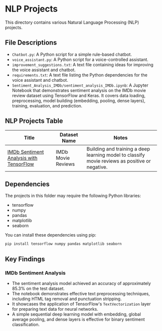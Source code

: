 # NLP Projects

This directory contains various Natural Language Processing (NLP) projects.

## File Descriptions

- `Chatbot.py`: A Python script for a simple rule-based chatbot.
- `voice_assistant.py`: A Python script for a voice-controlled assistant.
- `improvement_suggestions.txt`: A text file containing ideas for improving the voice assistant and chatbot.
- `requirements.txt`: A text file listing the Python dependencies for the voice assistant and chatbot.
- `Sentiment_Analysis_IMDb/sentiment_analysis_IMDb.ipynb`: A Jupyter Notebook that demonstrates sentiment analysis on the IMDb movie review dataset using TensorFlow and Keras. It covers data loading, preprocessing, model building (embedding, pooling, dense layers), training, evaluation, and prediction.

## NLP Projects Table

| Title | Dataset Name | Notes |
|---|---|---|
| [IMDb Sentiment Analysis with TensorFlow](./Sentiment_Analysis_IMDb/sentiment_analysis_IMDb.ipynb) | IMDb Movie Reviews | Building and training a deep learning model to classify movie reviews as positive or negative. |

## Dependencies

The projects in this folder may require the following Python libraries:

- tensorflow
- numpy
- pandas
- matplotlib
- seaborn

You can install these dependencies using pip:

```bash
pip install tensorflow numpy pandas matplotlib seaborn
```

## Key Findings

### IMDb Sentiment Analysis
- The sentiment analysis model achieved an accuracy of approximately 85.3% on the test dataset.
- The notebook demonstrates effective text preprocessing techniques, including HTML tag removal and punctuation stripping.
- It showcases the application of TensorFlow's `TextVectorization` layer for preparing text data for neural networks.
- A simple sequential deep learning model with embedding, global average pooling, and dense layers is effective for binary sentiment classification.